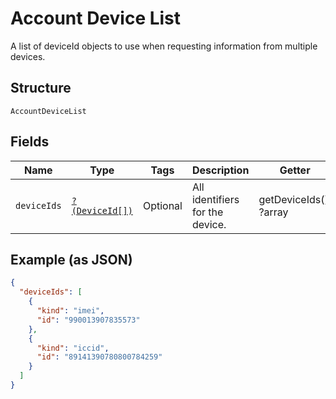 
# Account Device List

A list of deviceId objects to use when requesting information from multiple devices.

## Structure

`AccountDeviceList`

## Fields

| Name | Type | Tags | Description | Getter | Setter |
|  --- | --- | --- | --- | --- | --- |
| `deviceIds` | [`?(DeviceId[])`](../../doc/models/device-id.md) | Optional | All identifiers for the device. | getDeviceIds(): ?array | setDeviceIds(?array deviceIds): void |

## Example (as JSON)

```json
{
  "deviceIds": [
    {
      "kind": "imei",
      "id": "990013907835573"
    },
    {
      "kind": "iccid",
      "id": "89141390780800784259"
    }
  ]
}
```

